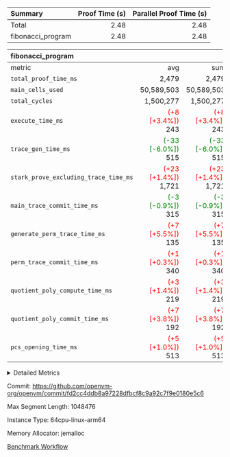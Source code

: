 | Summary | Proof Time (s) | Parallel Proof Time (s) |
|:---|---:|---:|
| Total |  2.48 |  2.48 |
| fibonacci_program |  2.48 |  2.48 |


| fibonacci_program |||||
|:---|---:|---:|---:|---:|
|metric|avg|sum|max|min|
| `total_proof_time_ms ` |  2,479 |  2,479 |  2,479 |  2,479 |
| `main_cells_used     ` |  50,589,503 |  50,589,503 |  50,589,503 |  50,589,503 |
| `total_cycles        ` |  1,500,277 |  1,500,277 |  1,500,277 |  1,500,277 |
| `execute_time_ms     ` | <span style='color: red'>(+8 [+3.4%])</span> 243 | <span style='color: red'>(+8 [+3.4%])</span> 243 | <span style='color: red'>(+8 [+3.4%])</span> 243 | <span style='color: red'>(+8 [+3.4%])</span> 243 |
| `trace_gen_time_ms   ` | <span style='color: green'>(-33 [-6.0%])</span> 515 | <span style='color: green'>(-33 [-6.0%])</span> 515 | <span style='color: green'>(-33 [-6.0%])</span> 515 | <span style='color: green'>(-33 [-6.0%])</span> 515 |
| `stark_prove_excluding_trace_time_ms` | <span style='color: red'>(+23 [+1.4%])</span> 1,721 | <span style='color: red'>(+23 [+1.4%])</span> 1,721 | <span style='color: red'>(+23 [+1.4%])</span> 1,721 | <span style='color: red'>(+23 [+1.4%])</span> 1,721 |
| `main_trace_commit_time_ms` | <span style='color: green'>(-3 [-0.9%])</span> 315 | <span style='color: green'>(-3 [-0.9%])</span> 315 | <span style='color: green'>(-3 [-0.9%])</span> 315 | <span style='color: green'>(-3 [-0.9%])</span> 315 |
| `generate_perm_trace_time_ms` | <span style='color: red'>(+7 [+5.5%])</span> 135 | <span style='color: red'>(+7 [+5.5%])</span> 135 | <span style='color: red'>(+7 [+5.5%])</span> 135 | <span style='color: red'>(+7 [+5.5%])</span> 135 |
| `perm_trace_commit_time_ms` | <span style='color: red'>(+1 [+0.3%])</span> 340 | <span style='color: red'>(+1 [+0.3%])</span> 340 | <span style='color: red'>(+1 [+0.3%])</span> 340 | <span style='color: red'>(+1 [+0.3%])</span> 340 |
| `quotient_poly_compute_time_ms` | <span style='color: red'>(+3 [+1.4%])</span> 219 | <span style='color: red'>(+3 [+1.4%])</span> 219 | <span style='color: red'>(+3 [+1.4%])</span> 219 | <span style='color: red'>(+3 [+1.4%])</span> 219 |
| `quotient_poly_commit_time_ms` | <span style='color: red'>(+7 [+3.8%])</span> 192 | <span style='color: red'>(+7 [+3.8%])</span> 192 | <span style='color: red'>(+7 [+3.8%])</span> 192 | <span style='color: red'>(+7 [+3.8%])</span> 192 |
| `pcs_opening_time_ms ` | <span style='color: red'>(+5 [+1.0%])</span> 513 | <span style='color: red'>(+5 [+1.0%])</span> 513 | <span style='color: red'>(+5 [+1.0%])</span> 513 | <span style='color: red'>(+5 [+1.0%])</span> 513 |



<details>
<summary>Detailed Metrics</summary>

| group | num_segments | keygen_time_ms | commit_exe_time_ms |
| --- | --- | --- | --- |
| fibonacci_program | 1 | 253 | 5 | 

| group | air_name | quotient_deg | interactions | constraints |
| --- | --- | --- | --- | --- |
| fibonacci_program | AccessAdapterAir<16> | 2 | 5 | 12 | 
| fibonacci_program | AccessAdapterAir<2> | 2 | 5 | 12 | 
| fibonacci_program | AccessAdapterAir<32> | 2 | 5 | 12 | 
| fibonacci_program | AccessAdapterAir<4> | 2 | 5 | 12 | 
| fibonacci_program | AccessAdapterAir<8> | 2 | 5 | 12 | 
| fibonacci_program | BitwiseOperationLookupAir<8> | 2 | 2 | 4 | 
| fibonacci_program | MemoryMerkleAir<8> | 2 | 4 | 39 | 
| fibonacci_program | PersistentBoundaryAir<8> | 2 | 3 | 7 | 
| fibonacci_program | PhantomAir | 2 | 3 | 5 | 
| fibonacci_program | Poseidon2PeripheryAir<BabyBearParameters>, 1> | 2 | 1 | 286 | 
| fibonacci_program | ProgramAir | 1 | 1 | 4 | 
| fibonacci_program | RangeTupleCheckerAir<2> | 1 | 1 | 4 | 
| fibonacci_program | Rv32HintStoreAir | 2 | 18 | 28 | 
| fibonacci_program | VariableRangeCheckerAir | 1 | 1 | 4 | 
| fibonacci_program | VmAirWrapper<Rv32BaseAluAdapterAir, BaseAluCoreAir<4, 8> | 2 | 20 | 37 | 
| fibonacci_program | VmAirWrapper<Rv32BaseAluAdapterAir, LessThanCoreAir<4, 8> | 2 | 18 | 40 | 
| fibonacci_program | VmAirWrapper<Rv32BaseAluAdapterAir, ShiftCoreAir<4, 8> | 2 | 24 | 91 | 
| fibonacci_program | VmAirWrapper<Rv32BranchAdapterAir, BranchEqualCoreAir<4> | 2 | 11 | 20 | 
| fibonacci_program | VmAirWrapper<Rv32BranchAdapterAir, BranchLessThanCoreAir<4, 8> | 2 | 13 | 35 | 
| fibonacci_program | VmAirWrapper<Rv32CondRdWriteAdapterAir, Rv32JalLuiCoreAir> | 2 | 10 | 18 | 
| fibonacci_program | VmAirWrapper<Rv32JalrAdapterAir, Rv32JalrCoreAir> | 2 | 16 | 20 | 
| fibonacci_program | VmAirWrapper<Rv32LoadStoreAdapterAir, LoadSignExtendCoreAir<4, 8> | 2 | 18 | 33 | 
| fibonacci_program | VmAirWrapper<Rv32LoadStoreAdapterAir, LoadStoreCoreAir<4> | 2 | 17 | 40 | 
| fibonacci_program | VmAirWrapper<Rv32MultAdapterAir, DivRemCoreAir<4, 8> | 2 | 25 | 84 | 
| fibonacci_program | VmAirWrapper<Rv32MultAdapterAir, MulHCoreAir<4, 8> | 2 | 24 | 31 | 
| fibonacci_program | VmAirWrapper<Rv32MultAdapterAir, MultiplicationCoreAir<4, 8> | 2 | 19 | 19 | 
| fibonacci_program | VmAirWrapper<Rv32RdWriteAdapterAir, Rv32AuipcCoreAir> | 2 | 12 | 14 | 
| fibonacci_program | VmConnectorAir | 2 | 5 | 11 | 

| group | air_name | segment | rows | prep_cols | perm_cols | main_cols | cells |
| --- | --- | --- | --- | --- | --- | --- | --- |
| fibonacci_program | AccessAdapterAir<8> | 0 | 128 |  | 16 | 17 | 4,224 | 
| fibonacci_program | BitwiseOperationLookupAir<8> | 0 | 65,536 | 3 | 8 | 2 | 655,360 | 
| fibonacci_program | MemoryMerkleAir<8> | 0 | 512 |  | 16 | 32 | 24,576 | 
| fibonacci_program | PersistentBoundaryAir<8> | 0 | 128 |  | 12 | 20 | 4,096 | 
| fibonacci_program | PhantomAir | 0 | 1 |  | 12 | 6 | 18 | 
| fibonacci_program | Poseidon2PeripheryAir<BabyBearParameters>, 1> | 0 | 256 |  | 8 | 300 | 78,848 | 
| fibonacci_program | ProgramAir | 0 | 8,192 |  | 8 | 10 | 147,456 | 
| fibonacci_program | RangeTupleCheckerAir<2> | 0 | 524,288 | 2 | 8 | 1 | 4,718,592 | 
| fibonacci_program | Rv32HintStoreAir | 0 | 4 |  | 44 | 32 | 304 | 
| fibonacci_program | VariableRangeCheckerAir | 0 | 262,144 | 2 | 8 | 1 | 2,359,296 | 
| fibonacci_program | VmAirWrapper<Rv32BaseAluAdapterAir, BaseAluCoreAir<4, 8> | 0 | 1,048,576 |  | 52 | 36 | 92,274,688 | 
| fibonacci_program | VmAirWrapper<Rv32BaseAluAdapterAir, LessThanCoreAir<4, 8> | 0 | 524,288 |  | 40 | 37 | 40,370,176 | 
| fibonacci_program | VmAirWrapper<Rv32BranchAdapterAir, BranchEqualCoreAir<4> | 0 | 262,144 |  | 28 | 26 | 14,155,776 | 
| fibonacci_program | VmAirWrapper<Rv32BranchAdapterAir, BranchLessThanCoreAir<4, 8> | 0 | 8 |  | 32 | 32 | 512 | 
| fibonacci_program | VmAirWrapper<Rv32CondRdWriteAdapterAir, Rv32JalLuiCoreAir> | 0 | 131,072 |  | 28 | 18 | 6,029,312 | 
| fibonacci_program | VmAirWrapper<Rv32JalrAdapterAir, Rv32JalrCoreAir> | 0 | 32 |  | 36 | 28 | 2,048 | 
| fibonacci_program | VmAirWrapper<Rv32LoadStoreAdapterAir, LoadStoreCoreAir<4> | 0 | 128 |  | 52 | 41 | 11,904 | 
| fibonacci_program | VmAirWrapper<Rv32RdWriteAdapterAir, Rv32AuipcCoreAir> | 0 | 16 |  | 28 | 20 | 768 | 
| fibonacci_program | VmConnectorAir | 0 | 2 | 1 | 16 | 5 | 42 | 

| group | segment | trace_gen_time_ms | total_proof_time_ms | total_cycles | total_cells | stark_prove_excluding_trace_time_ms | quotient_poly_compute_time_ms | quotient_poly_commit_time_ms | perm_trace_commit_time_ms | pcs_opening_time_ms | main_trace_commit_time_ms | main_cells_used | generate_perm_trace_time_ms | execute_time_ms |
| --- | --- | --- | --- | --- | --- | --- | --- | --- | --- | --- | --- | --- | --- | --- |
| fibonacci_program | 0 | 515 | 2,479 | 1,500,277 | 160,837,996 | 1,721 | 219 | 192 | 340 | 513 | 315 | 50,589,503 | 135 | 243 | 

| group | segment | trace_height_constraint | weighted_sum | threshold |
| --- | --- | --- | --- | --- |
| fibonacci_program | 0 | 0 | 3,932,542 | 2,013,265,921 | 
| fibonacci_program | 0 | 1 | 10,749,400 | 2,013,265,921 | 
| fibonacci_program | 0 | 2 | 1,966,271 | 2,013,265,921 | 
| fibonacci_program | 0 | 3 | 10,749,532 | 2,013,265,921 | 
| fibonacci_program | 0 | 4 | 1,664 | 2,013,265,921 | 
| fibonacci_program | 0 | 5 | 640 | 2,013,265,921 | 
| fibonacci_program | 0 | 6 | 7,209,100 | 2,013,265,921 | 
| fibonacci_program | 0 | 7 |  | 2,013,265,921 | 
| fibonacci_program | 0 | 8 | 35,535,101 | 2,013,265,921 | 

</details>


Commit: https://github.com/openvm-org/openvm/commit/fd2cc4ddb8a97228dfbcf8c9a92c7f9e0180e5c6

Max Segment Length: 1048476

Instance Type: 64cpu-linux-arm64

Memory Allocator: jemalloc

[Benchmark Workflow](https://github.com/openvm-org/openvm/actions/runs/14827572648)
